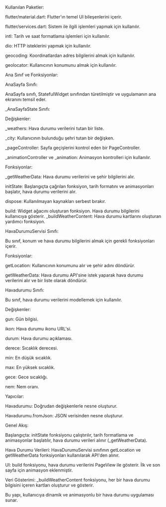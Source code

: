Kullanılan Paketler:

flutter/material.dart: Flutter'ın temel UI bileşenlerini içerir.

flutter/services.dart: Sistem ile ilgili işlemleri yapmak için kullanılır.

intl: Tarih ve saat formatlama işlemleri için kullanılır.

dio: HTTP isteklerini yapmak için kullanılır.

geocoding: Koordinatlardan adres bilgilerini almak için kullanılır.

geolocator: Kullanıcının konumunu almak için kullanılır.

Ana Sınıf ve Fonksiyonlar:

AnaSayfa Sınıfı:

AnaSayfa sınıfı, StatefulWidget sınıfından türetilmiştir ve uygulamanın ana ekranını temsil eder.

_AnaSayfaState Sınıfı:

Değişkenler:

_weathers: Hava durumu verilerini tutan bir liste.

_city: Kullanıcının bulunduğu şehri tutan bir değişken.

_pageController: Sayfa geçişlerini kontrol eden bir PageController.

_animationController ve _animation: Animasyon kontrolleri için kullanılır.

Fonksiyonlar:

_getWeatherData: Hava durumu verilerini ve şehir bilgilerini alır.

initState: Başlangıçta çağrılan fonksiyon, tarih formatını ve animasyonları başlatır, hava durumu verilerini alır.

dispose: Kullanılmayan kaynakları serbest bırakır.

build: Widget ağacını oluşturan fonksiyon. Hava durumu bilgilerini kullanıcıya gösterir.
_buildWeatherContent: Hava durumu kartlarını oluşturan yardımcı fonksiyon.

HavaDurumuServisi Sınıfı:

Bu sınıf, konum ve hava durumu bilgilerini almak için gerekli fonksiyonları içerir.

Fonksiyonlar:

getLocation: Kullanıcının konumunu alır ve şehir adını döndürür.

getWeatherData: Hava durumu API'sine istek yaparak hava durumu verilerini alır ve bir liste olarak döndürür.

Havadurumu Sınıfı:

Bu sınıf, hava durumu verilerini modellemek için kullanılır.

Değişkenler:

gun: Gün bilgisi.

ikon: Hava durumu ikonu URL'si.

durum: Hava durumu açıklaması.

derece: Sıcaklık derecesi.

min: En düşük sıcaklık.

max: En yüksek sıcaklık.

gece: Gece sıcaklığı.

nem: Nem oranı.

Yapıcılar:

Havadurumu: Doğrudan değişkenlerle nesne oluşturur.

Havadurumu.fromJson: JSON verisinden nesne oluşturur.

Genel Akış:

Başlangıçta: initState fonksiyonu çalıştırılır, tarih formatlama ve animasyonlar 
başlatılır, hava durumu verileri alınır (_getWeatherData).

Hava Durumu Verileri: HavaDurumuServisi sınıfının getLocation ve getWeatherData fonksiyonları kullanılarak API'den alınır.

UI: build fonksiyonu, hava durumu verilerini PageView ile gösterir. İlk ve son sayfa için animasyon eklenmiştir.

Veri Gösterimi: _buildWeatherContent fonksiyonu, her bir hava durumu bilgisini içeren kartları oluşturur ve gösterir.

Bu yapı, kullanıcıya dinamik ve animasyonlu bir hava durumu uygulaması sunar.
